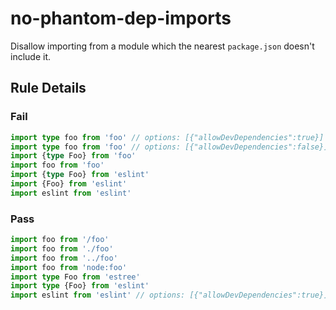 <!-- prettier-ignore-start -->
# no-phantom-dep-imports

Disallow importing from a module which the nearest `package.json` doesn't include it.

## Rule Details

### Fail

```ts
import type foo from 'foo' // options: [{"allowDevDependencies":true}]
import type foo from 'foo' // options: [{"allowDevDependencies":false}]
import {type Foo} from 'foo'
import foo from 'foo'
import {type Foo} from 'eslint'
import {Foo} from 'eslint'
import eslint from 'eslint'
```

### Pass

```ts
import foo from '/foo'
import foo from './foo'
import foo from '../foo'
import foo from 'node:foo'
import type Foo from 'estree'
import type {Foo} from 'eslint'
import eslint from 'eslint' // options: [{"allowDevDependencies":true}]
```
<!-- prettier-ignore-end -->
